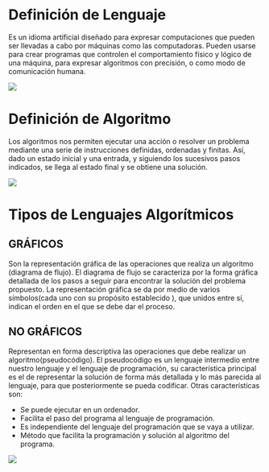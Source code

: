 # Definición de Lenguaje

Es un idioma artificial diseñado para expresar computaciones que pueden ser llevadas a cabo por máquinas como las computadoras. Pueden usarse para crear programas que controlen el comportamiento físico y lógico de una máquina, para expresar algoritmos con precisión, o como modo de comunicación humana.

![](https://concepto.de/wp-content/uploads/2018/09/lenguaje-de-programaci%C3%B3n-e1537466894547.jpg)

# Definición de Algoritmo

Los algoritmos nos permiten ejecutar una acción o resolver un problema mediante una serie de instrucciones definidas, ordenadas y finitas. Así, dado un estado inicial y una entrada, y siguiendo los sucesivos pasos indicados, se llega al estado final y se obtiene una solución.

![](https://i.ytimg.com/vi/nrRxlHqb-ko/maxresdefault.jpg)

# Tipos de Lenguajes Algorítmicos 

## GRÁFICOS
Son la representación gráfica de las operaciones que realiza un algoritmo (diagrama de flujo). El diagrama de flujo se caracteriza por la forma gráfica detallada de los pasos a seguir para encontrar la solución del problema propuesto.
La representación gráfica se da por medio de varios símbolos(cada uno con su propósito establecido ), que unidos entre sí, indican el orden en el que se debe dar el proceso.

## NO GRÁFICOS
Representan en forma descriptiva  las operaciones que debe  realizar un algoritmo(pseudocódigo). El pseudocódigo  es un lenguaje intermedio entre nuestro lenguaje y el lenguaje de programación, su característica principal es el de representar la solución de forma más detallada  y lo más parecida al lenguaje, para que posteriormente se pueda codificar. Otras  características son:

- Se puede ejecutar en un ordenador.
- Facilita el paso del programa al lenguaje de programación.
- Es independiente del lenguaje del programación que se vaya a utilizar.
- Método que facilita la programación y solución al algoritmo del programa.

![](https://image.slidesharecdn.com/tiposdelenguajesalgortmicos-170217000240/95/algoritmos-18-638.jpg?cb=1487290250)
